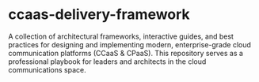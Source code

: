 # ccaas-delivery-framework
A collection of architectural frameworks, interactive guides, and best practices for designing and implementing modern, enterprise-grade cloud communication platforms (CCaaS &amp; CPaaS).  This repository serves as a professional playbook for leaders and architects in the cloud communications space. 
